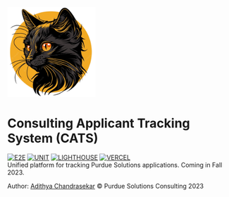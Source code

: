 <img src="public/black_cat.png" alt="black cat" width="200"/>

# Consulting Applicant Tracking System (CATS) 
[![E2E](https://github.com/Purdue-Solutions/CATS/actions/workflows/main.yml/badge.svg)](https://github.com/Purdue-Solutions/CATS/actions/workflows/main.yml) 
[![UNIT](https://github.com/Purdue-Solutions/CATS/actions/workflows/component.yml/badge.svg)](https://github.com/Purdue-Solutions/CATS/actions/workflows/component.yml) 
[![LIGHTHOUSE](https://github.com/Purdue-Solutions/CATS/actions/workflows/lighthouse.yml/badge.svg)](https://github.com/Purdue-Solutions/CATS/actions/workflows/lighthouse.yml) 
[![VERCEL](https://img.shields.io/github/deployments/Purdue-Solutions/CATS/production?logo=vercel&label=Vercel)](https://cats.purduesolutions.org)
<br>
Unified platform for tracking Purdue Solutions applications. Coming in Fall 2023.

Author: [Adithya Chandrasekar](https://github.com/adithyachan)
© Purdue Solutions Consulting 2023


